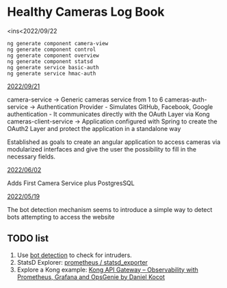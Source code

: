 # Healthy Cameras Log Book
<ins<2022/09/22</ins>

```shell
ng generate component camera-view
ng generate component control
ng generate component overview
ng generate component statsd
ng generate service basic-auth
ng generate service hmac-auth
```

<ins>2022/09/21</ins>

camera-service -> Generic cameras service from 1 to 6
cameras-auth-service -> Authentication Provider - Simulates GitHub, Facebook, Google authentication - It communicates directly with the OAuth Layer via Kong
cameras-client-service -> Application configured with Spring to create the OAuth2 Layer and protect the application in a standalone way

Established as goals to create an angular application to access cameras via modularized interfaces and give the user the possibility to fill in the necessary fields.

<ins>2022/06/02</ins>

Adds First Camera Service plus PostgresSQL

<ins>2022/05/19</ins>

The bot detection mechanism seems to introduce a simple way to detect bots attempting to access the website

## TODO list

1. Use [bot detection](https://docs.konghq.com/hub/kong-inc/bot-detection/) to check for intruders.
2. StatsD Explorer: [prometheus / statsd_exporter](https://github.com/prometheus/statsd_exporter)
3. Explore a Kong example: [Kong API Gateway – Observability with Prometheus, Grafana and OpsGenie by Daniel Kocot](https://blog.codecentric.de/en/2019/12/kong-api-gateway-observability-with-prometheus-grafana-and-opsgenie/)
